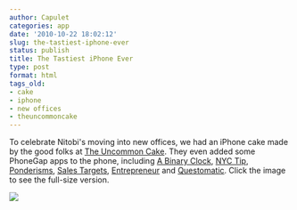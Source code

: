 ```yaml
---
author: Capulet
categories: app
date: '2010-10-22 18:02:12'
slug: the-tastiest-iphone-ever
status: publish
title: The Tastiest iPhone Ever
type: post
format: html
tags_old:
- cake
- iphone
- new offices
- theuncommoncake
---
```


To celebrate Nitobi's moving into new offices, we had an iPhone cake made by the good folks at [The Uncommon Cake](http://www.theuncommoncake.com/). They even added some PhoneGap apps to the phone, including [A Binary Clock](http://itunes.apple.com/app/a-binary-clock/id294486524?mt=8), [NYC Tip](http://itunes.apple.com/us/app/ny-tip/id356123310?mt=8), [Ponderisms](http://itunes.apple.com/us/app/ponderisms/id379246228?mt=8), [Sales Targets](http://itunes.apple.com/ca/app/sales-targets/id366755359?mt=8), [Entrepreneur](http://itunes.apple.com/ca/app/entrepreneur/id320977738?mt=8) and [Questomatic](http://itunes.apple.com/app/questomatic/id301049636?mt=8). Click the image to see the full-size version.

[![](http://www.phonegap.com/wp-content/uploads/2010/10/iPhoneCake.jpg)](http://www.phonegap.com/wp-content/uploads/2010/10/iPhoneCake.jpg)
